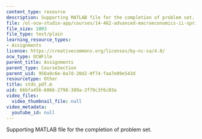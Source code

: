 ```yaml
---
content_type: resource
description: Supporting MATLAB file for the completion of problem set.
file: /ol-ocw-studio-app/courses/14-462-advanced-macroeconomics-ii-spring-2004/66bfa45660662798309a2f79c3f6c03a_stdn_pdf.m
file_size: 1003
file_type: text/plain
learning_resource_types:
- Assignments
license: https://creativecommons.org/licenses/by-nc-sa/4.0/
ocw_type: OCWFile
parent_title: Assignments
parent_type: CourseSection
parent_uid: 956a9c6e-8a7d-20d2-0f74-faa7e09e543d
resourcetype: Other
title: stdn_pdf.m
uid: 66bfa456-6066-2798-309a-2f79c3f6c03a
video_files:
  video_thumbnail_file: null
video_metadata:
  youtube_id: null
---
```

Supporting MATLAB file for the completion of problem set.